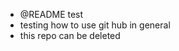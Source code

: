 - @README test
- testing how to use git hub in general
- this repo can be deleted


<!---
README test/README test is a ✨ special ✨ repository because its `README.md` (this file) appears on your GitHub profile.
You can click the Preview link to take a look at your changes.
--->
